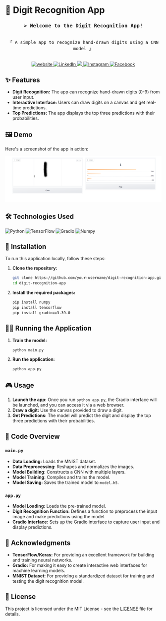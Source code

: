 # 🎨 Digit Recognition App
<!-- Intro  -->
<h3 align="center">
  <samp>&gt; Welcome to the Digit Recognition App!</samp>
</h3>

<p align="center"> 
  <samp>
    <br>
    「 A simple app to recognize hand-drawn digits using a CNN model 」
    <br>
    <br>
  </samp>
</p>

<p align="center">
 <a href="https://your-website.com" target="blank">
  <img src="https://img.shields.io/badge/Website-DC143C?style=for-the-badge&logo=medium&logoColor=white" alt="website" />
 </a>
 <a href="https://linkedin.com/in/your-linkedin" target="_blank">
  <img src="https://img.shields.io/badge/LinkedIn-0077B5?style=for-the-badge&logo=linkedin&logoColor=white" alt="LinkedIn"/>
 </a>
 <a href="https://twitter.com/your-twitter" target="_blank">
  <img src="https://img.shields.io/badge/Twitter-1DA1F2?style=for-the-badge&logo=twitter&logoColor=white" />
 </a>
 <a href="https://instagram.com/your-instagram" target="_blank">
  <img src="https://img.shields.io/badge/Instagram-fe4164?style=for-the-badge&logo=instagram&logoColor=white" alt="Instagram" />
 </a> 
 <a href="https://facebook.com/your-facebook" target="_blank">
  <img src="https://img.shields.io/badge/Facebook-20BEFF?&style=for-the-badge&logo=facebook&logoColor=white" alt="Facebook"  />
  </a> 
</p>

## ✨ Features

- **Digit Recognition:** The app can recognize hand-drawn digits (0-9) from user input.
- **Interactive Interface:** Users can draw digits on a canvas and get real-time predictions.
- **Top Predictions:** The app displays the top three predictions with their probabilities.

## 🖼️ Demo

Here's a screenshot of the app in action:

![Demo Screenshot](demoImage.png)

## 🛠️ Technologies Used

![Python](https://img.shields.io/badge/Python-3776AB?style=for-the-badge&logo=python&logoColor=white)
![TensorFlow](https://img.shields.io/badge/TensorFlow-FF6F00?style=for-the-badge&logo=tensorflow&logoColor=white)
![Gradio](https://img.shields.io/badge/Gradio-FF6F00?style=for-the-badge&logo=gradio&logoColor=white)
![Numpy](https://img.shields.io/badge/Numpy-013243?style=for-the-badge&logo=numpy&logoColor=white)

## 🚀 Installation

To run this application locally, follow these steps:

1. **Clone the repository:**
    ```sh
    git clone https://github.com/your-username/digit-recognition-app.git
    cd digit-recognition-app
    ```

2. **Install the required packages:**
    ```sh
    pip install numpy
    pip install tensorflow
    pip install gradio==3.39.0
    ```

## 🏃‍♂️ Running the Application

1. **Train the model:**
    ```sh
    python main.py
    ```

2. **Run the application:**
    ```sh
    python app.py
    ```

## 🎮 Usage

1. **Launch the app:** Once you run `python app.py`, the Gradio interface will be launched, and you can access it via a web browser.
2. **Draw a digit:** Use the canvas provided to draw a digit.
3. **Get Predictions:** The model will predict the digit and display the top three predictions with their probabilities.

## 📂 Code Overview

### `main.py`

- **Data Loading:** Loads the MNIST dataset.
- **Data Preprocessing:** Reshapes and normalizes the images.
- **Model Building:** Constructs a CNN with multiple layers.
- **Model Training:** Compiles and trains the model.
- **Model Saving:** Saves the trained model to `model.h5`.

### `app.py`

- **Model Loading:** Loads the pre-trained model.
- **Digit Recognition Function:** Defines a function to preprocess the input image and make predictions using the model.
- **Gradio Interface:** Sets up the Gradio interface to capture user input and display predictions.

## 🙏 Acknowledgments

- **TensorFlow/Keras:** For providing an excellent framework for building and training neural networks.
- **Gradio:** For making it easy to create interactive web interfaces for machine learning models.
- **MNIST Dataset:** For providing a standardized dataset for training and testing the digit recognition model.

## 📜 License

This project is licensed under the MIT License - see the [LICENSE](LICENSE) file for details.
